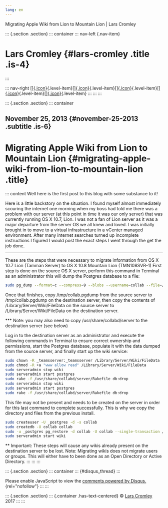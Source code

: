 ```yaml
---
lang: en
---
```


Migrating Apple Wiki from Lion to Mountain Lion \| Lars Cromley

::: {.section .section}
::: container
::: nav-left
[](https://cromleylabs.com){.nav-item}

# Lars Cromley {#lars-cromley .title .is-4}
:::

::: nav-right
[[]{.icon}](/about){.level-item}[[]{.icon}](/disclaimer){.level-item}[[]{.icon}](https://github.com/callmeradical){.level-item}[[]{.icon}](https://twitter.com/callmeradical){.level-item}[[]{.icon}](/index.xml){.level-item}
:::
:::
:::

::: {.section .section}
::: container
## November 25, 2013 {#november-25-2013 .subtitle .is-6}

# Migrating Apple Wiki from Lion to Mountain Lion {#migrating-apple-wiki-from-lion-to-mountain-lion .title}

::: content
Well here is the first post to this blog with some substance to it!

Here is a little backstory on the situation. I found myself almost
immediately scouring the internet one morning when my boss had told me
there was a problem with our server (at this point in time it was our
only server) that was currently running OS X 10.7, Lion. I was not a fan
of Lion server as it was a major departure from the server OS we all
knew and loved. I was initially brought in to move to a virtual
infrastructure in a vCenter managed environment. After many internet
searches turned up incomplete instructions I figured I would post the
exact steps I went through the get the job done.

------------------------------------------------------------------------

These are the steps that were necessary to migrate information from OS X
10.7 Lion (Tamman Server) to OS X 10.8 Mountain Lion (TMN108SVR-1) First
step is done on the source OS X server, perform this command in Terminal
as an administrator this will dump the Postgres database to a file:

``` bash
sudo pg_dump --format=c --compress=9 --blobs --username=collab --file=/tmp/collab.pgdump collab
```

Once that finishes, copy /tmp/collab.pgdump from the source server to
/tmp/collab.pgdump on the destination server, then copy the contents of
/Library/Server/Wiki/FileData on the source server to
/Library/Server/Wiki/FileData on the destination server.

\*\*\* Note: you may also need to copy /usr/share/collabd/server to the
destination server (see below)

Log in to the destination server as an administrator and execute the
following commands in Terminal to ensure correct ownership and
permissions, start the Postgres database, populate it with the data
dumped from the source server, and finally start up the wiki service:

``` bash
sudo chown -R _teamsserver:_teamsserver /Library/Server/Wiki/FileData
sudo chmod -R +a "www allow read" /Library/Server/Wiki/FileData
sudo serveradmin stop wiki
sudo serveradmin start postgres
sudo rake -f /usr/share/collabd/server/Rakefile db:drop
sudo serveradmin stop wiki
sudo serveradmin start postgres
sudo rake -f /usr/share/collabd/server/Rakefile db:drop
```

This file may not be present and needs to be created on the server in
order for this last command to complete successfully. This is why we
copy the directory and files from the previous install.

``` bash
sudo createuser -U _postgres -d -s collab
sudo createdb -U collab collab
sudo -u _postgres pg_restore -d collab -U collab --single-transaction /tmp/collab.pgdump
sudo serveradmin start wiki
```

\*\* Important: These steps will cause any wikis already present on the
destination server to be lost. Note: Migrating wikis does not migrate
users or groups. This will either have to been done as an Open Directory
or Active Directory.
:::
:::
:::

::: {.section .section}
::: container
::: {#disqus_thread}
:::

Please enable JavaScript to view the [comments powered by
Disqus.](https://disqus.com/?ref_noscript){rel="nofollow"}
:::
:::

::: {.section .section}
::: {.container .has-text-centered}
© [Lars Cromley](https://github.com/callmeradical) 2017
:::
:::
